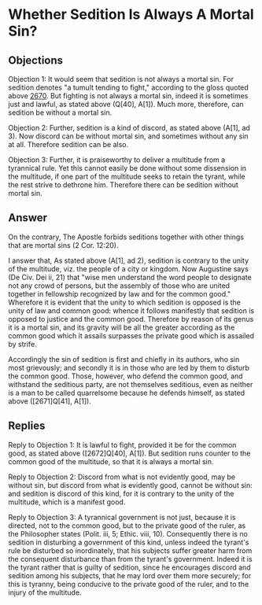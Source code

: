 # Whether Sedition Is Always A Mortal Sin?

## Objections

Objection 1: It would seem that sedition is not always a mortal sin. For sedition denotes "a tumult tending to fight," according to the gloss quoted above [2670](A[1]). But fighting is not always a mortal sin, indeed it is sometimes just and lawful, as stated above (Q[40], A[1]). Much more, therefore, can sedition be without a mortal sin.

Objection 2: Further, sedition is a kind of discord, as stated above (A[1], ad 3). Now discord can be without mortal sin, and sometimes without any sin at all. Therefore sedition can be also.

Objection 3: Further, it is praiseworthy to deliver a multitude from a tyrannical rule. Yet this cannot easily be done without some dissension in the multitude, if one part of the multitude seeks to retain the tyrant, while the rest strive to dethrone him. Therefore there can be sedition without mortal sin.

## Answer

On the contrary, The Apostle forbids seditions together with other things that are mortal sins (2 Cor. 12:20).

I answer that, As stated above (A[1], ad 2), sedition is contrary to the unity of the multitude, viz. the people of a city or kingdom. Now Augustine says (De Civ. Dei ii, 21) that "wise men understand the word people to designate not any crowd of persons, but the assembly of those who are united together in fellowship recognized by law and for the common good." Wherefore it is evident that the unity to which sedition is opposed is the unity of law and common good: whence it follows manifestly that sedition is opposed to justice and the common good. Therefore by reason of its genus it is a mortal sin, and its gravity will be all the greater according as the common good which it assails surpasses the private good which is assailed by strife.

Accordingly the sin of sedition is first and chiefly in its authors, who sin most grievously; and secondly it is in those who are led by them to disturb the common good. Those, however, who defend the common good, and withstand the seditious party, are not themselves seditious, even as neither is a man to be called quarrelsome because he defends himself, as stated above ([2671]Q[41], A[1]).

## Replies

Reply to Objection 1: It is lawful to fight, provided it be for the common good, as stated above ([2672]Q[40], A[1]). But sedition runs counter to the common good of the multitude, so that it is always a mortal sin.

Reply to Objection 2: Discord from what is not evidently good, may be without sin, but discord from what is evidently good, cannot be without sin: and sedition is discord of this kind, for it is contrary to the unity of the multitude, which is a manifest good.

Reply to Objection 3: A tyrannical government is not just, because it is directed, not to the common good, but to the private good of the ruler, as the Philosopher states (Polit. iii, 5; Ethic. viii, 10). Consequently there is no sedition in disturbing a government of this kind, unless indeed the tyrant's rule be disturbed so inordinately, that his subjects suffer greater harm from the consequent disturbance than from the tyrant's government. Indeed it is the tyrant rather that is guilty of sedition, since he encourages discord and sedition among his subjects, that he may lord over them more securely; for this is tyranny, being conducive to the private good of the ruler, and to the injury of the multitude.
